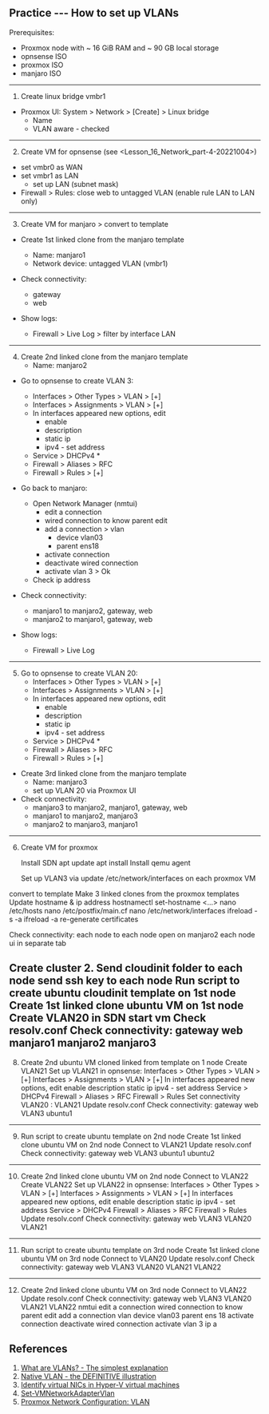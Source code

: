 ## Practice --- How to set up VLANs

Prerequisites:
- Proxmox node with ~ 16 GiB RAM and ~ 90 GB local storage
- opnsense ISO
- proxmox ISO
- manjaro ISO

---------------------------------------------------------------------------
1. Create linux bridge vmbr1
* Proxmox UI: System > Network > [Create] > Linux bridge
    - Name
    - VLAN aware - checked
---------------------------------------------------------------------------
2. Create VM for opnsense (see <Lesson_16_Network_part-4-20221004>)
* set vmbr0 as WAN
* set vmbr1 as LAN
    - set up LAN (subnet mask)
* Firewall > Rules: close web to untagged VLAN (enable rule LAN to LAN only)
---------------------------------------------------------------------------
3. Create VM for manjaro > convert to template
* Create 1st linked clone from the manjaro template
    - Name: manjaro1
    - Network device: untagged VLAN (vmbr1)

* Check connectivity:
    - gateway
    - web

* Show logs:
    - Firewall > Live Log > filter by interface LAN
---------------------------------------------------------------------------
4. Create 2nd linked clone from the manjaro template
    - Name: manjaro2

* Go to opnsense to create VLAN 3:
    - Interfaces > Other Types > VLAN > [+]
    - Interfaces > Assignments > VLAN > [+]
    - In interfaces appeared new options, edit
        - enable
        - description
        - static ip
        - ipv4 - set address
    - Service > DHCPv4 *
    - Firewall > Aliases > RFC
    - Firewall > Rules > [+]
* Go back to manjaro:
    - Open Network Manager (nmtui)
        - edit a connection
        - wired connection to know parent edit
        - add a connection > vlan
            - device vlan03
            - parent ens18
        - activate connection
        - deactivate wired connection
        - activate vlan 3 > Ok
    - Check ip address

* Check connectivity:
    - manjaro1 to manjaro2, gateway, web
    - manjaro2 to manjaro1, gateway, web
* Show logs:
    - Firewall > Live Log
---------------------------------------------------------------------------
5. Go to opnsense to create VLAN 20:
    - Interfaces > Other Types > VLAN > [+]
    - Interfaces > Assignments > VLAN > [+]
    - In interfaces appeared new options, edit
        - enable
        - description
        - static ip
        - ipv4 - set address
    - Service > DHCPv4 *
    - Firewall > Aliases > RFC
    - Firewall > Rules > [+]
* Create 3rd linked clone from the manjaro template
    - Name: manjaro3
    - set up VLAN 20 via Proxmox UI
* Check connectivity:
    - manjaro3 to manjaro2, manjaro1, gateway, web
    - manjaro1 to manjaro2, manjaro3
    - manjaro2 to manjaro3, manjaro1
---------------------------------------------------------------------------
6. Create VM for proxmox 

   Install SDN
apt update
apt install 
    Install qemu agent

   Set up VLAN3 via update /etc/network/interfaces on each proxmox VM

 convert to template
   Make 3 linked clones from the proxmox templates
   Update hostname & ip address
   hostnamectl set-hostname <...>
   nano /etc/hosts
   nano /etc/postfix/main.cf
   nano /etc/network/interfaces
ifreload -s -a
ifreload -a
   re-generate certificates

   Check connectivity:
   each node to each node
open on manjaro2 each node ui in separate tab

   Create cluster
2. Send cloudinit folder to each node
send ssh key to each node
Run script to create ubuntu cloudinit template on 1st node
   Create 1st linked clone ubuntu VM on 1st node
   Create VLAN20 in SDN
start vm
   Check resolv.conf
   Check connectivity:
   gateway
   web
   manjaro1
   manjaro2
   manjaro3
---------------------------------------------------------------------------
8. Create 2nd ubuntu VM cloned linked from template on 1 node
   Create VLAN21
   Set up VLAN21 in opnsense:
   Interfaces > Other Types > VLAN > [+]
   Interfaces > Assignments > VLAN > [+]
   In interfaces appeared new options, edit
   enable
   description
   static ip
   ipv4 - set address
   Service > DHCPv4
   Firewall > Aliases > RFC
   Firewall > Rules
   Set connectivity VLAN20 : VLAN21
   Update resolv.conf
   Check connectivity:
   gateway
   web
   VLAN3
   ubuntu1
---------------------------------------------------------------------------
9. Run script to create ubuntu template on 2nd node
   Create 1st linked clone ubuntu VM on 2nd node
   Connect to VLAN21
   Update resolv.conf
   Check connectivity:
   gateway
   web
   VLAN3
   ubuntu1
   ubuntu2
---------------------------------------------------------------------------
10. Create 2nd linked clone ubuntu VM on 2nd node
    Connect to VLAN22
    Create VLAN22
    Set up VLAN22 in opnsense:
    Interfaces > Other Types > VLAN > [+]
    Interfaces > Assignments > VLAN > [+]
    In interfaces appeared new options, edit
    enable
    description
    static ip
    ipv4 - set address
    Service > DHCPv4
    Firewall > Aliases > RFC
    Firewall > Rules
    Update resolv.conf
    Check connectivity:
    gateway
    web
    VLAN3
    VLAN20
    VLAN21
---------------------------------------------------------------------------
11. Run script to create ubuntu template on 3rd node
    Create 1st linked clone ubuntu VM on 3rd node
    Connect to VLAN20
    Update resolv.conf
    Check connectivity:
    gateway
    web
    VLAN3
    VLAN20
    VLAN21
    VLAN22
---------------------------------------------------------------------------
12. Create 2nd linked clone ubuntu VM on 3rd node
    Connect to VLAN22
    Update resolv.conf
    Check connectivity:
    gateway
    web
    VLAN3
    VLAN20
    VLAN21
    VLAN22
    nmtui
    edit a connection
    wired connection to know parent edit
    add a connection
    vlan
    device vlan03
    parent ens 18
    activate connection
    deactivate wired connection
    activate vlan 3
    ip a

## References ##

1. [What are VLANs? - The simplest explanation](https://www.youtube.com/watch?v=MmwF1oHOvmg)
2. [Native VLAN - the DEFINITIVE illustration](https://www.youtube.com/watch?v=Fmq1E1Qr2W4)
3. [Identify virtual NICs in Hyper-V virtual machines](https://4sysops.com/archives/how-to-identify-virtual-nics-in-hyper-v-virtual-machines/#step-1-enable-device-naming)
4. [Set-VMNetworkAdapterVlan](https://learn.microsoft.com/en-us/powershell/module/hyper-v/set-vmnetworkadaptervlan?view=windowsserver2022-ps)
5. [Proxmox Network Configuration: VLAN](https://pve.proxmox.com/wiki/Network_Configuration#_vlan_802_1q)